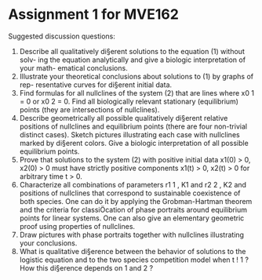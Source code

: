 # Assignment 1 for MVE162
Suggested discussion questions:

1. Describe all qualitatively di§erent solutions to the equation (1) without solv-
ing the equation analytically and give a biologic interpretation of your math-
ematical conclusions.
2. Illustrate your theoretical conclusions about solutions to (1) by graphs of rep-
resentative curves for di§erent initial data.
3. Find formulas for all nullclines of the system (2) that are lines where x0
1 = 0
or x0
2 = 0. Find all biologically relevant stationary (equilibrium) points (they
are intersections of nullclines).
4. Describe geometrically all possible qualitatively di§erent relative positions of
nullclines and equilibrium points (there are four non-trivial distinct cases).
Sketch pictures illustrating each case with nullclines marked by di§erent colors.
Give a biologic interpretation of all possible equilibrium points.
5. Prove that solutions to the system (2) with positive initial data x1(0) > 0,
x2(0) > 0 must have strictly positive components x1(t) > 0, x2(t) > 0 for
arbitrary time t > 0.
6. Characterize all combinations of parameters r1
1 , K1 and r2
2 , K2 and positions
of nullclines that correspond to sustainable coexistence of both species. One
can do it by applying the Grobman-Hartman theorem and the criteria for
classiÖcation of phase portraits around equilibrium points for linear systems.
One can also give an elementary geometric proof using properties of nullclines.
7. Draw pictures with phase portraits together with nullclines illustrating your
conclusions.
8. What is qualitative di§erence between the behavior of solutions to the logistic
equation and to the two species competition model when t ! 1 ? How this
di§erence depends on 1 and 2 ?